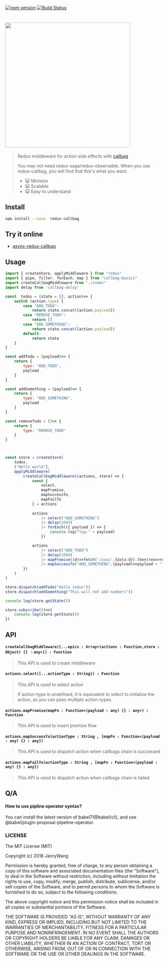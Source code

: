 [![npm version](https://badge.fury.io/js/redux-callbag.svg)](https://badge.fury.io/js/redux-callbag)
[![Build Status](https://travis-ci.org/janryWang/redux-callbag.svg)](https://travis-ci.org/janryWang/redux-callbag)

# <img src="./logo.jpg" width="400">

> Redux middleware for action side effects with [callbag](https://github.com/callbag/callbag)
>
> You may not need redux-saga/redux-observable. When you use redux-callbag, you will find that this's what you want.
>
> - 🙀 Minisize
> - 🙀 Scalable
> - 🙀 Easy to understand



## Install

```sh
npm install --save  redux-callbag
```

## Try it online

- [async-redux-callbag](https://codesandbox.io/s/20n7npjnj)



## Usage

```js
import { createStore, applyMiddleware } from "redux"
import { pipe, filter, forEach, map } from "callbag-basics"
import createCallbagMiddleware from "./index"
import delay from 'callbag-delay'

const  todos = (state = [], action)=> {
    switch (action.type) {
        case "ADD_TODO":
            return state.concat([action.payload])
        case "REMOVE_TODO":
            return []
        case "ADD_SOMETHING":
            return state.concat([action.payload])
        default:
            return state
    }
}

const addTodo = (payload)=> {
    return {
        type: "ADD_TODO",
        payload
    }
}

const addSomething = (payload)=> {
    return {
        type: "ADD_SOMETHING",
        payload
    }
}

const removeTodo = ()=> {
    return {
        type: "REMOVE_TODO"
    }
}



const store = createStore(
    todos,
    ["Hello world"],
    applyMiddleware(
        createCallbagMiddleware((actions, store) => {
            const {
                select,
                mapPromise,
                mapSuccessTo,
                mapFailTo
            } = actions
            
            actions
                |> select("ADD_SOMETHING")
                |> delay(1000)
                |> forEach(({ payload }) => {
                    console.log("log:" + payload)
                })

            actions
                |> select("ADD_TODO")
                |> delay(1000)
                |> mapPromise((d)=>fetch('/xxxx',{data:d}).then(res=>res.json()))
                |> mapSuccessTo("ADD_SOMETHING",(payload)=>payload + "  23333333")
        })
    )
)

store.dispatch(addTodo("Hello redux"))
store.dispatch(addSomething("This will not add numbers"))

console.log(store.getState())

store.subscribe(()=>{
    console.log(store.getState())
})


```



## API



#### `createCallbagMiddleware([...epics : Array<(actions : Function,store : Object) {} ：any>]) : Function`

> This API is used to create middleware



#### `actions.select([...actionType : String]) : Function`

> This API is used to select action
>
> If action-type is undefined, it is equivalent to select to initialize the action, as you can pass multiple action-types



#### `actions.mapPromise(mapFn : Function<(payload : any) {} : any>) : Function `

> This API is used to insert promise flow



#### `actions.mapSuccessTo(actionType : String , [mapFn : Function<(payload : any) {} : any])`

> This API is used to dispatch action when callbags chain is successed



#### `actions.mapFailTo(actionType : String , [mapFn : Function<(payload : any) {} : any])`

> This API is used to dispatch action when callbags chain is failed



## Q/A



#### How to use pipline operator syntax?

You can install the latest version of babel7(@babel/cli), and use @babel/plugin-proposal-pipeline-operator.



### LICENSE

The MIT License (MIT)

Copyright (c) 2018 JanryWang

Permission is hereby granted, free of charge, to any person obtaining a copy
of this software and associated documentation files (the "Software"), to deal
in the Software without restriction, including without limitation the rights
to use, copy, modify, merge, publish, distribute, sublicense, and/or sell
copies of the Software, and to permit persons to whom the Software is
furnished to do so, subject to the following conditions:

The above copyright notice and this permission notice shall be included in all
copies or substantial portions of the Software.

THE SOFTWARE IS PROVIDED "AS IS", WITHOUT WARRANTY OF ANY KIND, EXPRESS OR
IMPLIED, INCLUDING BUT NOT LIMITED TO THE WARRANTIES OF MERCHANTABILITY,
FITNESS FOR A PARTICULAR PURPOSE AND NONINFRINGEMENT. IN NO EVENT SHALL THE
AUTHORS OR COPYRIGHT HOLDERS BE LIABLE FOR ANY CLAIM, DAMAGES OR OTHER
LIABILITY, WHETHER IN AN ACTION OF CONTRACT, TORT OR OTHERWISE, ARISING FROM,
OUT OF OR IN CONNECTION WITH THE SOFTWARE OR THE USE OR OTHER DEALINGS IN THE
SOFTWARE.
